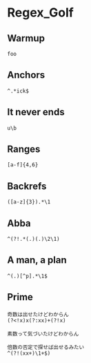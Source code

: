 # Regex_Golf

## Warmup
```
foo
```

## Anchors
```
^.*ick$
```

## It never ends
```
u\b
```

## Ranges
```
[a-f]{4,6}
```

## Backrefs
```
([a-z]{3}).*\1
```

## Abba
```
^(?!.*(.)(.)\2\1)
```

## A man, a plan
```
^(.)[^p].*\1$
```

## Prime
```
奇数は出せたけどわからん
(?<!x)x(?:xx)+(?!x)

素数って気づいたけどわからん

倍数の否定で探せば出せるみたい
^(?!(xx+)\1+$)
```
